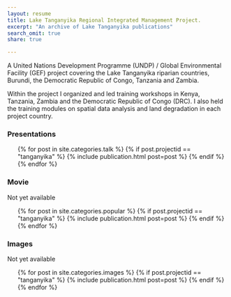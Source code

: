 ```yaml
---
layout: resume
title: Lake Tanganyika Regional Integrated Management Project.
excerpt: "An archive of Lake Tanganyika publications"
search_omit: true
share: true

---
```

A United Nations Development Programme (UNDP) / Global Environmental Facility (GEF) project covering the Lake Tanganyika riparian countries, Burundi, the Democratic Republic of Congo, Tanzania and Zambia.

Within the project I organized and led training workshops in Kenya, Tanzania, Zambia and the Democratic Republic of Congo (DRC). I also held the training modules on spatial data analysis and land degradation in each project country.

### Presentations

<ul class="post-list">
{% for post in site.categories.talk %}
  {% if post.projectid == "tanganyika" %}
    {% include publication.html post=post %}
  {% endif %}
{% endfor %}
</ul>

### Movie

Not yet available

<ul class="post-list">
{% for post in site.categories.popular %}
  {% if post.projectid == "tanganyika" %}
    {% include publication.html post=post %}
  {% endif %}
{% endfor %}
</ul>

### Images

Not yet available

<ul class="post-list">
{% for post in site.categories.images %}
  {% if post.projectid == "tanganyika" %}
    {% include publication.html post=post %}
  {% endif %}
{% endfor %}
</ul>
